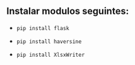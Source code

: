 ## Instalar  modulos seguintes:

* ``pip install flask``

* ``pip install haversine``

* ``pip install XlsxWriter``